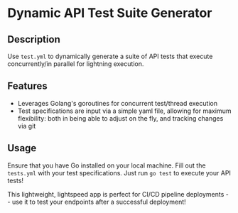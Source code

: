 # Dynamic API Test Suite Generator

## Description
Use `test.yml` to dynamically generate a suite of API tests that execute concurrently/in parallel for lightning execution. 

## Features
- Leverages Golang's goroutines for concurrent test/thread execution
- Test specifications are input via a simple yaml file, allowing for maximum flexibility: both in being able to adjust on the fly, and tracking changes via git

## Usage
Ensure that you have Go installed on your local machine. Fill out the `tests.yml` with your test specifications. Just run `go test` to execute your API tests!

This lightweight, lightspeed app is perfect for CI/CD pipeline deployments -- use it to test your endpoints after a successful deployment!